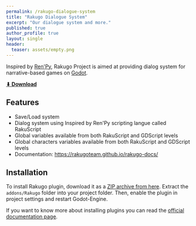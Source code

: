```yaml
---
permalink: /rakugo-dialogue-system
title: "Rakugo Dialogue System"
excerpt: "Our dialogue system and more."
published: true
author_profile: true
layout: single
header:
  teaser: assets/empty.png
---
```


Inspired by [Ren'Py], Rakugo Project is aimed at providing dialog system for narrative-based games on [Godot].

[**⬇ Download**](https://github.com/rakugoteam/Rakugo-Dialogue-System/releases)

## Features

* Save/Load system
* Dialog system using Inspired by Ren'Py scripting langue called RakuScript
* Global variables available from both RakuScript and GDScript levels
* Global characters variables available from both RakuScript and GDScript levels
* Documentation: <https://rakugoteam.github.io/rakugo-docs/>

## Installation

To install Rakugo plugin, download it as a [ZIP archive from here](https://github.com/rakugoteam/Rakugo-Dialogue-System/releases).
Extract the `addons/Rakugo` folder into your project folder. Then, enable the plugin in project settings and restart Godot-Engine.

If you want to know more about installing plugins you can read the
 [official documentation page](https://docs.godotengine.org/en/stable/tutorials/plugins/editor/installing_plugins.html).

[Ren'Py]: https://www.renpy.org
[Godot]: https://godotengine.org